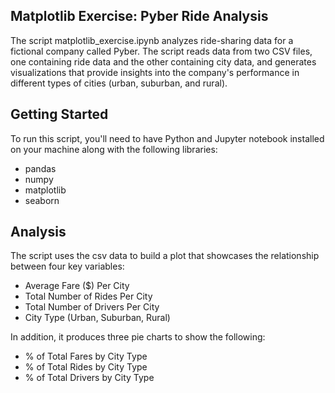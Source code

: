 ## Matplotlib Exercise: Pyber Ride Analysis

The script matplotlib_exercise.ipynb analyzes ride-sharing data for a fictional company called Pyber. The script reads data from two CSV files, one containing ride data and the other containing city data, and generates visualizations that provide insights into the company's performance in different types of cities (urban, suburban, and rural).

## Getting Started
To run this script, you'll need to have Python and Jupyter notebook installed on your machine along with the following libraries:

- pandas
- numpy
- matplotlib
- seaborn

## Analysis 

The script uses the csv data to build a plot that showcases the relationship between four key variables:

- Average Fare ($) Per City
- Total Number of Rides Per City
- Total Number of Drivers Per City
- City Type (Urban, Suburban, Rural)


In addition, it produces three pie charts to show the following:
- % of Total Fares by City Type
- % of Total Rides by City Type
- % of Total Drivers by City Type

